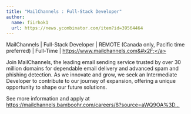```yaml
---
title: "MailChannels : Full-Stack Developer"
author:
  name: fiirhok1
  url: https://news.ycombinator.com/item?id=39564464
---
```

MailChannels | Full-Stack Developer | REMOTE (Canada only, Pacific time preferred) | Full-Time | <a href="https:&#x2F;&#x2F;www.mailchannels.com&#x2F;" rel="nofollow">https:&#x2F;&#x2F;www.mailchannels.com&#x2F;</a>

Join MailChannels, the leading email sending service trusted by over 30 million domains for dependable email delivery and advanced spam and phishing detection. As we innovate and grow, we seek an Intermediate Developer to contribute to our journey of expansion, offering a unique opportunity to shape our future solutions.

See more information and apply at <a href="https:&#x2F;&#x2F;mailchannels.bamboohr.com&#x2F;careers&#x2F;8?source=aWQ9OA%3D%3D" rel="nofollow">https:&#x2F;&#x2F;mailchannels.bamboohr.com&#x2F;careers&#x2F;8?source=aWQ9OA%3D...</a>
